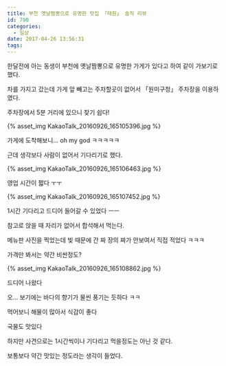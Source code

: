 ```yaml
---
title: 부천 옛날짬뽕으로 유명한 맛집 「태원」 솔직 리뷰
id: 790
categories:
  - 일상
date: 2017-04-26 13:56:31
tags:
---
```


한달전에 아는 동생이 부천에 옛날짬뽕으로 유명한 가게가 있다고 하여 같이 가보기로 했다.

차를 가지고 갔는데 가게 앞 빼고는 주차할곳이 없어서 「원미구청」 주차장을 이용하였다.

<!--more-->

주차장에서 5분 거리에 있으니 찾기 쉽다!

{% asset_img KakaoTalk_20160926_165105396.jpg %}

가게에 도착해보니... oh my god ㅋㅋㅋㅋㅋ

근데 생각보다 사람이 없어서 기다리기로 했다.

{% asset_img KakaoTalk_20160926_165106463.jpg %}

영업 시간이 짧다 ㅜㅜ

{% asset_img KakaoTalk_20160926_165107452.jpg %}

1시간 기다리고 드디어 들어갈 수 있었다 ㅡㅡ

참고로 앉을 때 자리가 없어서 합석해서 먹는다.

메뉴판 사진을 찍었는데 빛 때문에 간 짜 장의 짜가 안보여서 직접 적었다 ㅋㅋㅋ

가격만 봐서는 약간 비싼정도?

{% asset_img KakaoTalk_20160926_165108862.jpg %}

드디어 나왔다

오... 보기에는 바다의 향기가 물씬 풍기는 듯하다 ㅋㅋ

먹어보니 해물이 많아서 식감이 좋다

국물도 맛있다

하지만 사견으로는 1시간씩이나 기다리고 먹을정도는 아닌 것 같다.

보통보다 약간 맛있는 정도라는 생각이 들었다.
